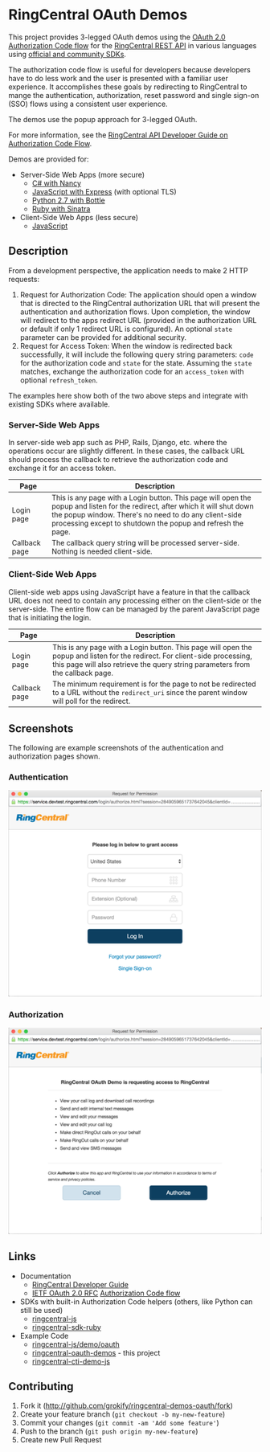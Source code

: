 RingCentral OAuth Demos
=======================

This project provides 3-legged OAuth demos using the [OAuth 2.0](https://tools.ietf.org/html/rfc6749) [Authorization Code flow](https://tools.ietf.org/html/rfc6749#section-1.3.1) for the [RingCentral REST API](https://developers.ringcentral.com) in various languages using [official and community SDKs](https://developer.ringcentral.com/library/sdks.html).

The authorization code flow is useful for developers because developers have to do less work and the user is presented with a familiar user experience. It accomplishes these goals by redirecting to RingCentral to mange the authentication, authorization, reset password and single sign-on (SSO) flows using a consistent user experience.

The demos use the popup approach for 3-legged OAuth.

For more information, see the [RingCentral API Developer Guide on Authorization Code Flow](https://developer.ringcentral.com/api-docs/latest/index.html#!#AuthorizationCodeFlow).

Demos are provided for:

* Server-Side Web Apps (more secure)
  * [C# with Nancy](https://github.com/grokify/ringcentral-oauth-demos/tree/master/csharp-nancy)
  * [JavaScript with Express](https://github.com/grokify/ringcentral-oauth-demos/tree/master/javascript-express) (with optional TLS)
  * [Python 2.7 with Bottle](https://github.com/grokify/ringcentral-oauth-demos/tree/master/python-bottle)
  * [Ruby with Sinatra](https://github.com/grokify/ringcentral-oauth-demos/tree/master/ruby-sinatra)
* Client-Side Web Apps (less secure)
  * [JavaScript](https://github.com/grokify/ringcentral-oauth-demos/tree/master/javascript)

## Description

From a development perspective, the application needs to make 2 HTTP requests:

1. Request for Authorization Code: The application should open a window that is directed to the RingCentral authorization URL that will present the authentication and authorization flows. Upon completion, the window will redirect to the apps redirect URL (provided in the authorization URL or default if only 1 redirect URL is configured). An optional `state` parameter can be provided for additional security.
2. Request for Access Token: When the window is redirected back successfully, it will include the following query string parameters: `code` for the authorization code and `state` for the state. Assuming the `state` matches, exchange the authorization code for an `access_token` with optional `refresh_token`.

The examples here show both of the two above steps and integrate with existing SDKs where available.

### Server-Side Web Apps

In server-side web app such as PHP, Rails, Django, etc. where the operations occur are slightly different. In these cases, the callback URL should process the callback to retrieve the authorization code and exchange it for an access token.

| Page | Description |
|------|-------------|
| Login page | This is any page with a Login button. This page will open the popup and listen for the redirect, after which it will shut down the popup window. There's no need to do any client-side processing except to shutdown the popup and refresh the page. |
| Callback page | The callback query string will be processed server-side. Nothing is needed client-side. |

### Client-Side Web Apps

Client-side web apps using JavaScript have a feature in that the callback URL does not need to contain any processing either on the client-side or the server-side. The entire flow can be managed by the parent JavaScript page that is initiating the login.

| Page | Description |
|------|-------------|
| Login page | This is any page with a Login button. This page will open the popup and listen for the redirect. For client-side processing, this page will also retrieve the query string parameters from the callback page. |
| Callback page | The minimum requirement is for the page to not be redirected to a URL without the `redirect_uri` since the parent window will poll for the redirect. |

## Screenshots

The following are example screenshots of the authentication and authorization pages shown.

### Authentication

![](_images/ringcentral_oauth_authentication.png)

### Authorization

![](_images/ringcentral_oauth_authorization.png)

## Links

* Documentation
  * [RingCentral Developer Guide](https://developer.ringcentral.com/api-docs/latest/index.html#!#AuthorizationCodeFlow)
  * [IETF OAuth 2.0 RFC](https://tools.ietf.org/html/rfc6749) [Authorization Code flow](https://tools.ietf.org/html/rfc6749#section-1.3.1)
* SDKs with built-in Authorization Code helpers (others, like Python can still be used)
  * [ringcentral-js](https://github.com/ringcentral/ringcentral-js)
  * [ringcentral-sdk-ruby](https://github.com/grokify/ringcentral-sdk-ruby)
* Example Code
  * [ringcentral-js/demo/oauth](https://github.com/ringcentral/ringcentral-js/tree/5f5197ccb93410d732410127d54449e79ec5c64d/demo/oauth)
  * [ringcentral-oauth-demos](https://github.com/grokify/ringcentral-oauth-demos) - this project
  * [ringcentral-cti-demo-js](https://github.com/ringcentral/ringcentral-cti-demo-js) 

## Contributing

1. Fork it (http://github.com/grokify/ringcentral-demos-oauth/fork)
2. Create your feature branch (`git checkout -b my-new-feature`)
3. Commit your changes (`git commit -am 'Add some feature'`)
4. Push to the branch (`git push origin my-new-feature`)
5. Create new Pull Request
